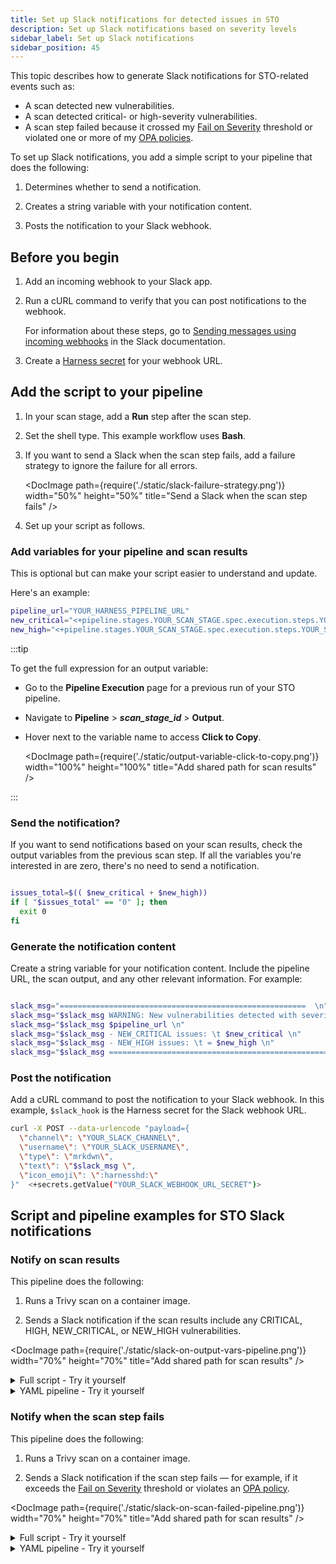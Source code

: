 ```yaml
---
title: Set up Slack notifications for detected issues in STO
description: Set up Slack notifications based on severity levels
sidebar_label: Set up Slack notifications
sidebar_position: 45
---
```


This topic describes how to generate Slack notifications for STO-related events such as:

- A scan detected new vulnerabilities.
- A scan detected critical- or high-severity vulnerabilities.
- A scan step failed because it crossed my [Fail on Severity](/docs/security-testing-orchestration/get-started/key-concepts/fail-pipelines-by-severity) threshold or violated one or more of my [OPA policies](/docs/security-testing-orchestration/use-sto/stop-builds-based-on-scan-results/stop-pipelines-using-opa). 

To set up Slack notifications, you add a simple script to your pipeline that does the following:

1. Determines whether to send a notification.

2. Creates a string variable with your notification content.

3. Posts the notification to your Slack webhook. 


## Before you begin

1. Add an incoming webhook to your Slack app.

2. Run a cURL command to verify that you can post notifications to the webhook. 

   For information about these steps, go to [Sending messages using incoming webhooks](https://api.slack.com/messaging/webhooks) in the Slack documentation.

3. Create a [Harness secret](/docs/platform/secrets/add-use-text-secrets/) for your webhook URL. 

## Add the script to your pipeline

1. In your scan stage, add a **Run** step after the scan step. 

2. Set the shell type. This example workflow uses **Bash**.

3. If you want to send a Slack when the scan step fails, add a failure strategy to ignore the failure for all errors. 

    <DocImage path={require('./static/slack-failure-strategy.png')} width="50%" height="50%" title="Send a Slack when the scan step fails" /> 
  
4. Set up your script as follows.

### Add variables for your pipeline and scan results

This is optional but can make your script easier to understand and update. 

Here's an example:

```bash
pipeline_url="YOUR_HARNESS_PIPELINE_URL"
new_critical="<+pipeline.stages.YOUR_SCAN_STAGE.spec.execution.steps.YOUR_SCAN_STEP.output.outputVariables.NEW_CRITICAL>"
new_high="<+pipeline.stages.YOUR_SCAN_STAGE.spec.execution.steps.YOUR_SCAN_STEP.output.outputVariables.NEW_HIGH>"

```

:::tip

To get the full expression for an output variable:

- Go to the **Pipeline Execution** page for a previous run of your STO pipeline. 

- Navigate to <b>Pipeline</b> &gt; <b>_scan_stage_id_</b> &gt; <b>Output</b>.

- Hover next to the variable name to access **Click to Copy**.

  <DocImage path={require('./static/output-variable-click-to-copy.png')} width="100%" height="100%" title="Add shared path for scan results" /> 

:::

### Send the notification? 

If you want to send notifications based on your scan results, check the output variables from the previous scan step. If all the variables you're interested in are zero, there's no need to send a notification.

```bash

issues_total=$(( $new_critical + $new_high))
if [ "$issues_total" == "0" ]; then
  exit 0
fi

```

### Generate the notification content

Create a string variable for your notification content. Include the pipeline URL, the scan output, and any other relevant information. For example:

```bash

slack_msg="=======================================================  \n"
slack_msg="$slack_msg WARNING: New vulnerabilities detected with severity CRITICAL or HIGH. \n"
slack_msg="$slack_msg $pipeline_url \n"
slack_msg="$slack_msg - NEW_CRITICAL issues: \t $new_critical \n"
slack_msg="$slack_msg - NEW_HIGH issues: \t = $new_high \n"
slack_msg="$slack_msg =======================================================  \n"

```

### Post the notification

Add a cURL command to post the notification to your Slack webhook. In this example, `$slack_hook` is the Harness secret for the Slack webhook URL.

```bash
curl -X POST --data-urlencode "payload={
  \"channel\": \"YOUR_SLACK_CHANNEL\",
  \"username\": \"YOUR_SLACK_USERNAME\",
  \"type\": \"mrkdwn\",
  \"text\": \"$slack_msg \",
  \"icon_emoji\": \":harnesshd:\"
}"  <+secrets.getValue("YOUR_SLACK_WEBHOOK_URL_SECRET")>
```

## Script and pipeline examples for STO Slack notifications

### Notify on scan results

This pipeline does the following:

1. Runs a Trivy scan on a container image.

2. Sends a Slack notification if the scan results include any CRITICAL, HIGH, NEW_CRITICAL, or NEW_HIGH vulnerabilities. 

<DocImage path={require('./static/slack-on-output-vars-pipeline.png')} width="70%" height="70%" title="Add shared path for scan results" /> 

<details>

<summary>Full script - Try it yourself</summary>

To add this script to an existing pipeline:

1. Do the steps in [Before you begin](#before-you-begin).

2. [Add the script](#add-the-script-to-your-pipeline) to your pipeline. 

4. Update the following placeholders: 
   - `FULL_EXPRESSION_OUTPUT_VARIABLE_NEW_CRITICAL`
   - `FULL_EXPRESSION_OUTPUT_VARIABLE_NEW_HIGH`
     
      You can [copy and paste](#add-variables-for-your-pipeline-and-scan-results) these expressions from a previous pipeline execution. 

   - `YOUR_HARNESS_PIPELINE_URL`
   - `YOUR_SLACK_CHANNEL`
   - `YOUR_SLACK_USERNAME`
   - `YOUR_SLACK_WEBHOOK_URL_SECRET` 

5. Save and run the pipeline. 

```bash

# 1. Create your variables.
# -------------------------------------------------------
new_critical="FULL_EXPRESSION_OUTPUT_VARIABLE_NEW_CRITICAL"
new_high="FULL_EXPRESSION_OUTPUT_VARIABLE_NEW_HIGH"
pipeline_url="YOUR_HARNESS_PIPELINE_URL"

# 2. If all the variables == 0, exit.
# -------------------------------------------------------
# Get the total # of issues. If the total is 0, exit without sending a notification
issues_total=$(($new_critical + $new_high))
echo "issues_total = $issues_total"
if [ "$issues_total" == "0" ]; then
  exit 0
fi

# 3. Create your notification content. 
# ---------------------------------------------------------
slack_msg="=======================================================  \n"
slack_msg="$slack_msg WARNING: New issues detected with severity CRITICAL or HIGH. \n"
slack_msg="$slack_msg $pipeline_url \n"
slack_msg="$slack_msg - NEW_CRITICAL issues: \t $new_critical \n"
slack_msg="$slack_msg - NEW_HIGH issues: \t = $new_high \n"
slack_msg="$slack_msg =======================================================  \n"

echo "SLACK MESSAGE: \N $slack_msg"

# 4. POST the notification. 
# ---------------------------------------------------------
curl -X POST --data-urlencode "payload={
  \"channel\": \"YOUR_SLACK_CHANNEL\",
  \"username\": \"YOUR_SLACK_CHANNEL\",
  \"type\": \"mrkdwn\",
  \"text\": \" $slack_msg \",
  \"icon_emoji\": \":harnesshd:\"
}" <+secrets.getValue("YOUR_SLACK_WEBHOOK_URL_SECRET")>


```

</details>

<details>

<summary>YAML pipeline - Try it yourself </summary>

To run this pipeline yourself:

1. Do the steps in [Before you begin](#before-you-begin).

2. Create a new Harness pipeline.

3. Select the YAML view and copy/paste the YAML pipeline below. 

4. Update the following placeholders: 

   - `YOUR_HARNESS_PIPELINE_URL`
   - `YOUR_SLACK_CHANNEL`
   - `YOUR_SLACK_USERNAME`
   - `YOUR_SLACK_WEBHOOK_URL_SECRET` 

5. Save and run the pipeline. 

```yaml

pipeline:
  identifier: slack_on_output_vars
  name: slack_on_output_vars
  projectIdentifier: default
  orgIdentifier: default
  tags: {}
  stages:
    - stage:
        name: container_scan_stage
        identifier: container_scan_stage
        description: ""
        type: CI
        spec:
          cloneCodebase: false
          platform:
            os: Linux
            arch: Amd64
          runtime:
            type: Cloud
            spec: {}
          execution:
            steps:
              - step:
                  type: AquaTrivy
                  name: run_trivy_scan
                  identifier: run_trivy_scan
                  spec:
                    mode: orchestration
                    config: default
                    target:
                      type: container
                      detection: auto
                    advanced:
                      log:
                        level: info
                      fail_on_severity: none
                    privileged: true
                    image:
                      type: docker_v2
                      name: <+input>
                      tag: <+input>
              - step:
                  type: Run
                  name: send_slack_on_output_vars
                  identifier: send_slack_on_output_vars
                  spec:
                    shell: Sh
                    command: |
                      
                      # 1. Create your variables.
                      # -------------------------------------------------------
                      critical="<+pipeline.stages.container_scan_stage.spec.execution.steps.run_trivy_scan.output.outputVariables.CRITICAL>"
                      high="<+pipeline.stages.container_scan_stage.spec.execution.steps.run_trivy_scan.output.outputVariables.HIGH>"
                      new_critical="<+pipeline.stages.container_scan_stage.spec.execution.steps.run_trivy_scan.output.outputVariables.NEW_CRITICAL>"
                      new_high="<+pipeline.stages.container_scan_stage.spec.execution.steps.run_trivy_scan.output.outputVariables.NEW_HIGH>"
                      pipeline_url="YOUR_HARNESS_PIPELINE_URL"

                      # 2. If all the variables == 0, exit.
                      # -------------------------------------------------------
                      # Get the total # of issues. If the total is 0, exit without sending a notification
                      issues_total=$(($critical + $new_critical + $high + $new_high))
                      echo "issues_total = $issues_total"
                      if [ "$issues_total" == "0" ]; then
                        exit 0
                      fi

                      # 3. Create your notification content. 
                      # ---------------------------------------------------------
                      slack_msg="=======================================================  \n"
                      slack_msg="$slack_msg WARNING: Issues detected with severity CRITICAL or HIGH. \n"
                      slack_msg="$slack_msg $pipeline_url \n"
                      slack_msg="$slack_msg - CRITICAL issues: \t $critical \n"
                      slack_msg="$slack_msg - NEW_CRITICAL issues: \t $new_critical \n"
                      slack_msg="$slack_msg - HIGH issues: \t = $high \n"
                      slack_msg="$slack_msg - NEW_HIGH issues: \t = $new_high \n"
                      slack_msg="$slack_msg =======================================================  \n"

                      echo "SLACK MESSAGE: \N $slack_msg"

                      # 4. POST the notification. 
                      # ---------------------------------------------------------
                      curl -X POST --data-urlencode "payload={
                        \"channel\": \"YOUR_SLACK_CHANNEL\",
                        \"username\": \"YOUR_SLACK_USERNAME\",
                        \"type\": \"mrkdwn\",
                        \"text\": \" $slack_msg \",
                        \"icon_emoji\": \":harnesshd:\"
                      }" <+secrets.getValue("YOUR_SLACK_WEBHOOK_URL_SECRET")>
          caching:
            enabled: false
            paths: []

```

</details>

### Notify when the scan step fails

This pipeline does the following:

1. Runs a Trivy scan on a container image.

2. Sends a Slack notification if the scan step fails — for example, if it exceeds the [Fail on Severity](/docs/security-testing-orchestration/get-started/key-concepts/fail-pipelines-by-severity) threshold or violates an [OPA policy](/docs/security-testing-orchestration/use-sto/stop-builds-based-on-scan-results/stop-pipelines-using-opa). 

<DocImage path={require('./static/slack-on-scan-failed-pipeline.png')} width="70%" height="70%" title="Add shared path for scan results" /> 

<details>

<summary>Full script - Try it yourself</summary>

To add this script to an existing pipeline:

1. Do the steps in [Before you begin](#before-you-begin).

2. [Add the script](#add-the-script-to-your-pipeline) to your pipeline. 

4. Update the following placeholders: 
   - `FULL_EXPRESSION_OUTPUT_VARIABLE_CRITICAL`
   - `FULL_EXPRESSION_OUTPUT_VARIABLE_HIGH`
   - `FULL_EXPRESSION_OUTPUT_VARIABLE_NEW_CRITICAL`
   - `FULL_EXPRESSION_OUTPUT_VARIABLE_NEW_HIGH`
     
      You can [copy and paste](#add-variables-for-your-pipeline-and-scan-results) these expressions from a previous pipeline execution. 

   - `YOUR_HARNESS_PIPELINE_URL`
   - `YOUR_SLACK_CHANNEL`
   - `YOUR_SLACK_USERNAME`
   - `YOUR_SLACK_WEBHOOK_URL_SECRET` 

5. Save and run the pipeline. 

```bash

# 1. Create your variables.
# -------------------------------------------------------
critical="FULL_EXPRESSION_OUTPUT_VARIABLE_NEW_CRITICAL"
high="FULL_EXPRESSION_OUTPUT_VARIABLE_HIGH"
new_critical="FULL_EXPRESSION_OUTPUT_VARIABLE_NEW_CRITICAL"
new_high="FULL_EXPRESSION_OUTPUT_VARIABLE_NEW_HIGH"
pipeline_url="YOUR_HARNESS_PIPELINE_URL"


# 2. Generate the output message.
# -------------------------------------------------------
slack_msg="=======================================================  \n"
slack_msg="$slack_msg ERROR: Scan step failed. \n"
slack_msg="$slack_msg $pipeline_url \n"
slack_msg="$slack_msg - CRITICAL issues: \t $critical \n"
slack_msg="$slack_msg - NEW_CRITICAL issues: \t $new_critical \n"
slack_msg="$slack_msg - HIGH issues: \t = $high \n"
slack_msg="$slack_msg - NEW_HIGH issues: \t = $new_high \n"
slack_msg="$slack_msg =======================================================  \n"


# 3. POST the notification. 
# ---------------------------------------------------------
curl -X POST --data-urlencode "payload={
  \"channel\": \"YOUR_SLACK_CHANNEL\",
  \"username\": \"YOUR_SLACK_CHANNEL\",
  \"type\": \"mrkdwn\",
  \"text\": \" $slack_msg \",
  \"icon_emoji\": \":harnesshd:\"
}" <+secrets.getValue("YOUR_SLACK_WEBHOOK_URL_SECRET")>


```

</details>

<details>

<summary>YAML pipeline - Try it yourself </summary>

To run this pipeline yourself:

1. Do the steps in [Before you begin](#before-you-begin).

2. Create a new Harness pipeline.

3. Select the YAML view and copy/paste the YAML pipeline below. 

4. Update the following placeholders: 

   - `YOUR_HARNESS_PIPELINE_URL`
   - `YOUR_SLACK_CHANNEL`
   - `YOUR_SLACK_USERNAME`
   - `YOUR_SLACK_WEBHOOK_URL_SECRET` 

5. Save and run the pipeline. 

```yaml

pipeline:
  identifier: slack_on_scan_failed_test_1
  name: slack_on_scan_failed_test_1
  projectIdentifier: default
  orgIdentifier: default
  tags: {}
  stages:
    - stage:
        name: container_scan_stage
        identifier: container_scan_stage
        description: ""
        type: CI
        spec:
          cloneCodebase: false
          platform:
            os: Linux
            arch: Amd64
          runtime:
            type: Cloud
            spec: {}
          execution:
            steps:
              - step:
                  type: AquaTrivy
                  name: trivy_scan_step
                  identifier: trivy_scan_step
                  spec:
                    mode: orchestration
                    config: default
                    target:
                      type: container
                      detection: auto
                    advanced:
                      log:
                        level: info
                      fail_on_severity: medium
                    privileged: true
                    image:
                      type: docker_v2
                      name: <+input>
                      tag: <+input>
              - step:
                  type: Run
                  name: send_slack_on_scan_failed
                  identifier: send_slack_on_scan_failed
                  spec:
                    shell: Bash
                    command: |
                      
                      # 1. Create your variables.
                      # -------------------------------------------------------
                      critical="<+pipeline.stages.container_scan_stage.spec.execution.steps.trivy_scan_step.output.outputVariables.CRITICAL>"
                      high="<+pipeline.stages.container_scan_stage.spec.execution.steps.trivy_scan_step.output.outputVariables.HIGH>"
                      new_critical="<+pipeline.stages.container_scan_stage.spec.execution.steps.trivy_scan_step.output.outputVariables.NEW_CRITICAL>"
                      new_high="<+pipeline.stages.container_scan_stage.spec.execution.steps.trivy_scan_step.output.outputVariables.NEW_HIGH>"
                      pipeline_url="YOUR_HARNESS_PIPELINE_URL"

                      
                      # 2. Generate the output message.
                      # -------------------------------------------------------
                      slack_msg="=======================================================  \n"
                      slack_msg="$slack_msg ERROR: Scan step failed. \n"
                      slack_msg="$slack_msg $pipeline_url \n"
                      slack_msg="$slack_msg - CRITICAL issues: \t $critical \n"
                      slack_msg="$slack_msg - NEW_CRITICAL issues: \t $new_critical \n"
                      slack_msg="$slack_msg - HIGH issues: \t = $high \n"
                      slack_msg="$slack_msg - NEW_HIGH issues: \t = $new_high \n"
                      slack_msg="$slack_msg =======================================================  \n"



                      # 3. POST the Slack notification.
                      # -------------------------------------------------------
                      curl -X POST --data-urlencode "payload={
                        \"channel\": \"YOUR_SLACK_CHANNEL\",
                        \"username\": \"YOUR_SLACK_USERNAME\",
                        \"type\": \"mrkdwn\",
                        \"text\": \" $slack_msg \",
                        \"icon_emoji\": \":harnesshd:\"
                      }" <+secrets.getValue("YOUR_SLACK_WEBHOOK_URL_SECRET")>
                  failureStrategies:
                    - onFailure:
                        errors:
                          - AllErrors
                        action:
                          type: Ignore
                  when:
                    stageStatus: Failure
          caching:
            enabled: false
            paths: []
    - stage:
        name: echo_on_previous_stage_not_failing
        identifier: echo_on_previous_stage_not_failing
        description: ""
        type: Custom
        spec:
          execution:
            steps:
              - step:
                  type: ShellScript
                  name: echo_msg
                  identifier: echo_msg
                  spec:
                    shell: Bash
                    executionTarget: {}
                    source:
                      type: Inline
                      spec:
                        script: echo "Hello, you will only see this if the previous stage didn't fail."
                    environmentVariables: []
                    outputVariables: []
                  timeout: 10m
        tags: {}



```

</details>
